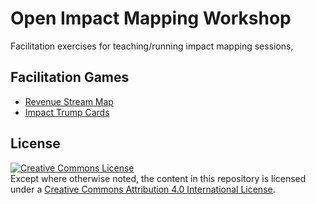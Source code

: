 # Open Impact Mapping Workshop
Facilitation exercises for teaching/running impact mapping sessions, 

## Facilitation Games

* [Revenue Stream Map](facilitation-games/revenue-stream-map)
* [Impact Trump Cards](facilitation-games/impact-trump-cards)

## License

<a rel="license" href="http://creativecommons.org/licenses/by/4.0/"><img alt="Creative Commons License" style="border-width:0" src="https://i.creativecommons.org/l/by/4.0/88x31.png" /></a><br />
Except where otherwise noted, the content in this repository is licensed under a <a rel="license" href="http://creativecommons.org/licenses/by/4.0/">Creative Commons Attribution 4.0 International License</a>.

